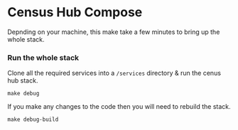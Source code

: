 # Census Hub Compose

Depnding on your machine, this make take a few minutes to bring up the whole stack.

### Run the whole stack
Clone all the required services into a `/services` directory & run the cenus hub stack.
```
make debug
```

If you make any changes to the code then you will need to rebuild the stack.
```
make debug-build
```